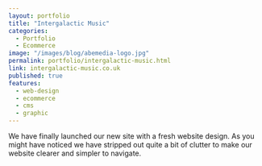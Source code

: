 ```yaml
---
layout: portfolio
title: "Intergalactic Music"
categories: 
  - Portfolio
  - Ecommerce
image: "/images/blog/abemedia-logo.jpg"
permalink: portfolio/intergalactic-music.html
link: intergalactic-music.co.uk
published: true
features:
  - web-design
  - ecommerce
  - cms
  - graphic
---
```


We have finally launched our new site with a fresh website design. 
As you might have noticed we have stripped out quite a bit of clutter to make our website clearer and simpler to navigate.
